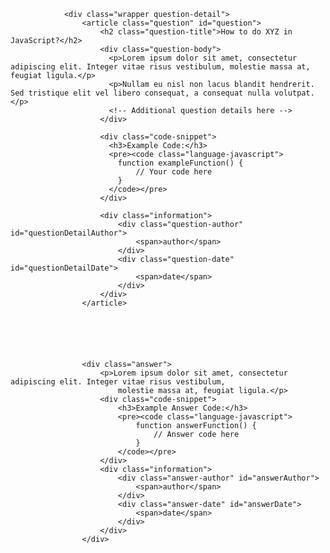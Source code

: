                <div class="wrapper question-detail">
                    <article class="question" id="question">
                        <h2 class="question-title">How to do XYZ in JavaScript?</h2>
                        <div class="question-body">
                          <p>Lorem ipsum dolor sit amet, consectetur adipiscing elit. Integer vitae risus vestibulum, molestie massa at, feugiat ligula.</p>
                          <p>Nullam eu nisl non lacus blandit hendrerit. Sed tristique elit vel libero consequat, a consequat nulla volutpat.</p>
                          <!-- Additional question details here -->
                        </div>
                  
                        <div class="code-snippet">
                          <h3>Example Code:</h3>
                          <pre><code class="language-javascript">
                            function exampleFunction() {
                                // Your code here
                            }
                          </code></pre>
                        </div>

                        <div class="information">
                            <div class="question-author" id="questionDetailAuthor">
                                <span>author</span>
                            </div>
                            <div class="question-date" id="questionDetailDate">
                                <span>date</span>
                            </div>
                        </div>
                    </article>






                    <div class="answer">
                        <p>Lorem ipsum dolor sit amet, consectetur adipiscing elit. Integer vitae risus vestibulum,
                            molestie massa at, feugiat ligula.</p>
                        <div class="code-snippet">
                            <h3>Example Answer Code:</h3>
                            <pre><code class="language-javascript">
                                function answerFunction() {
                                    // Answer code here
                                }
                            </code></pre>
                        </div>
                        <div class="information">
                            <div class="answer-author" id="answerAuthor">
                                <span>author</span>
                            </div>
                            <div class="answer-date" id="answerDate">
                                <span>date</span>
                            </div>
                        </div>
                    </div>